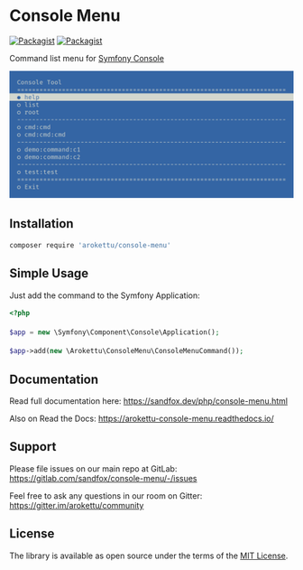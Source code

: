 # Console Menu

[![Packagist](https://img.shields.io/packagist/v/arokettu/console-menu.svg?style=flat-square)](https://packagist.org/packages/arokettu/console-menu)
[![Packagist](https://img.shields.io/packagist/l/arokettu/console-menu.svg?style=flat-square)](https://opensource.org/licenses/MIT)

Command list menu for [Symfony Console]

![Screenshot](/docs/images/menu.png)

## Installation

```bash
composer require 'arokettu/console-menu'
```

## Simple Usage

Just add the command to the Symfony Application:

```php
<?php

$app = new \Symfony\Component\Console\Application();

$app->add(new \Arokettu\ConsoleMenu\ConsoleMenuCommand());
```

## Documentation

Read full documentation here: <https://sandfox.dev/php/console-menu.html>

Also on Read the Docs: <https://arokettu-console-menu.readthedocs.io/>

## Support

Please file issues on our main repo at GitLab: <https://gitlab.com/sandfox/console-menu/-/issues>

Feel free to ask any questions in our room on Gitter: <https://gitter.im/arokettu/community>

## License

The library is available as open source under the terms of the [MIT License].

[Symfony Console]:  https://symfony.com/doc/current/components/console.html
[MIT License]:      https://opensource.org/licenses/MIT
